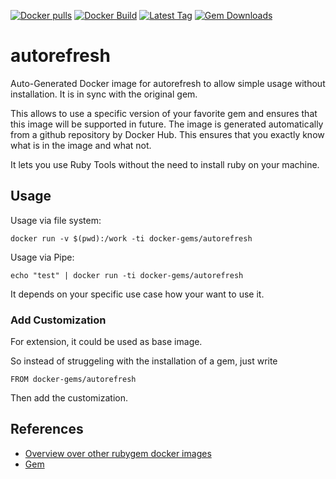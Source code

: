 [![Docker pulls](https://img.shields.io/docker/pulls/rubygem/autorefresh.svg)](https://hub.docker.com/r/rubygem/autorefresh/)
[![Docker Build](https://img.shields.io/docker/automated/rubygem/autorefresh.svg)](https://hub.docker.com/r/rubygem/autorefresh/)
[![Latest Tag](https://img.shields.io/github/tag/docker-rubygem/autorefresh.svg)](https://hub.docker.com/r/rubygem/autorefresh/)
[![Gem Downloads](https://img.shields.io/gem/dt/autorefresh.svg)](https://rubygems.org/gems/autorefresh/)
# autorefresh

Auto-Generated Docker image for autorefresh to allow simple usage without installation.
It is in sync with the original gem.

This allows to use a specific version of your favorite gem and ensures that this image will be supported in future.
The image is generated automatically from a github repository by Docker Hub.
This ensures that you exactly know what is in the image and what not.

It lets you use Ruby Tools without the need to install ruby on your machine.

## Usage

Usage via file system:

`docker run -v $(pwd):/work -ti docker-gems/autorefresh`

Usage via Pipe:

`echo "test" | docker run -ti docker-gems/autorefresh`

It depends on your specific use case how your want to use it.

### Add Customization

For extension, it could be used as base image.

So instead of struggeling with the installation of a gem, just write

`FROM docker-gems/autorefresh`

Then add the customization.

## References

 - [Overview over other rubygem docker images](https://github.com/thinkbot/docker-rubygem)
 - [Gem](https://rubygems.org/gems/autorefresh/)
